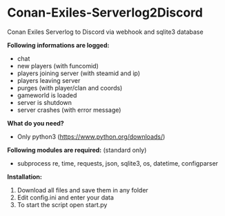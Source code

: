 # Conan-Exiles-Serverlog2Discord
Conan Exiles Serverlog to Discord via webhook and sqlite3 database

**Following informations are logged:**
- chat
- new players (with funcomid)
- players joining server (with steamid and ip)
- players leaving server
- purges (with player/clan and coords)
- gameworld is loaded
- server is shutdown
- server crashes (with error message)

**What do you need?**
- Only python3 (https://www.python.org/downloads/)

**Following modules are required:** (standard only)
- subprocess re, time, requests, json, sqlite3, os, datetime, configparser

**Installation:**
1) Download all files and save them in any folder
2) Edit config.ini and enter your data
3) To start the script open start.py
